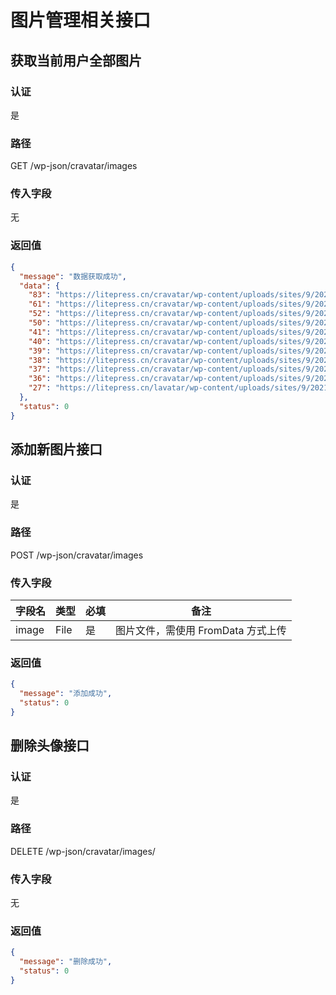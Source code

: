 # 图片管理相关接口

## 获取当前用户全部图片

### 认证

是

### 路径

GET /wp-json/cravatar/images

### 传入字段

无

### 返回值

```json
{
  "message": "数据获取成功",
  "data": {
    "83": "https://litepress.cn/cravatar/wp-content/uploads/sites/9/2022/01/woocommerce-placeholder.png",
    "61": "https://litepress.cn/cravatar/wp-content/uploads/sites/9/2021/07/iro.png",
    "52": "https://litepress.cn/cravatar/wp-content/uploads/sites/9/2021/07/00000000000000000000000000000000.png",
    "50": "https://litepress.cn/cravatar/wp-content/uploads/sites/9/2021/07/default.png",
    "41": "https://litepress.cn/cravatar/wp-content/uploads/sites/9/2021/07/6.png",
    "40": "https://litepress.cn/cravatar/wp-content/uploads/sites/9/2021/07/5.png",
    "39": "https://litepress.cn/cravatar/wp-content/uploads/sites/9/2021/07/4.png",
    "38": "https://litepress.cn/cravatar/wp-content/uploads/sites/9/2021/07/3.png",
    "37": "https://litepress.cn/cravatar/wp-content/uploads/sites/9/2021/07/2.png",
    "36": "https://litepress.cn/cravatar/wp-content/uploads/sites/9/2021/07/1.jpg",
    "27": "https://litepress.cn/lavatar/wp-content/uploads/sites/9/2021/06/未标题-1.png"
  },
  "status": 0
}
```

## 添加新图片接口

### 认证

是

### 路径

POST /wp-json/cravatar/images

### 传入字段

| 字段名        | 类型     | 必填  | 备注                     |
|------------|--------|-----|------------------------|
| image      | File   | 是   | 图片文件，需使用 FromData 方式上传 |

### 返回值

```json
{
  "message": "添加成功",
  "status": 0
}
```

## 删除头像接口

### 认证

是

### 路径

DELETE /wp-json/cravatar/images/<id>

### 传入字段

无

### 返回值

```json
{
  "message": "删除成功",
  "status": 0
}
```
